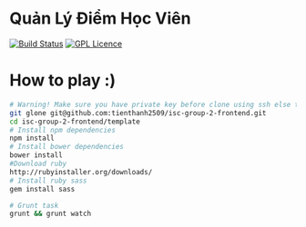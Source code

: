 # Quản Lý Điểm Học Viên

[![Build Status](https://travis-ci.org/tienthanh2509/isc-group-2-frontend.svg?branch=master)](https://travis-ci.org/tienthanh2509/isc-group-2-frontend) [![GPL Licence](https://badges.frapsoft.com/os/gpl/gpl.svg?v=103)](https://opensource.org/licenses/GPL-3.0/)  

# How to play :)
```bash
# Warning! Make sure you have private key before clone using ssh else try https instead
git glone git@github.com:tienthanh2509/isc-group-2-frontend.git
cd isc-group-2-frontend/template
# Install npm dependencies
npm install
# Install bower dependencies
bower install
#Download ruby
http://rubyinstaller.org/downloads/
# Install ruby sass
gem install sass

# Grunt task
grunt && grunt watch
```
